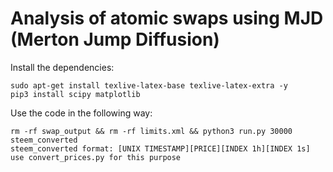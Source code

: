 # Analysis of atomic swaps using MJD (Merton Jump Diffusion)
Install the dependencies:
```
sudo apt-get install texlive-latex-base texlive-latex-extra -y
pip3 install scipy matplotlib 
```

Use the code in the following way:

```
rm -rf swap_output && rm -rf limits.xml && python3 run.py 30000 steem_converted
steem_converted format: [UNIX TIMESTAMP][PRICE][INDEX 1h][INDEX 1s]
use convert_prices.py for this purpose
